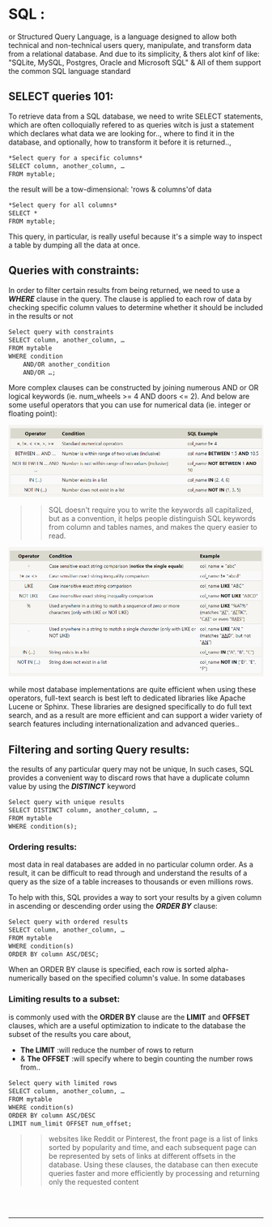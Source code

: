 # SQL :
or Structured Query Language, is a language designed to allow both technical and non-technical users query, manipulate, and transform data from a relational database. And due to its simplicity, & thers alot kinf of like: "SQLite, MySQL, Postgres, Oracle and Microsoft SQL" & All of them support the common SQL language standard

## SELECT queries 101:
To retrieve data from a SQL database, we need to write SELECT statements, which are often colloquially refered to as queries witch is just a statement which declares what data we are looking for.., where to find it in the database, and optionally, how to transform it before it is returned..,
```
*Select query for a specific columns*
SELECT column, another_column, …
FROM mytable;
```
the result will be a tow-dimensional: 'rows & columns'of data
```
*Select query for all columns*
SELECT * 
FROM mytable;
```
This query, in particular, is really useful because it's a simple way to inspect a table by dumping all the data at once.

## Queries with constraints:
In order to filter certain results from being returned, we need to use a ***WHERE*** clause in the query. The clause is applied to each row of data by checking specific column values to determine whether it should be included in the results or not
```
Select query with constraints
SELECT column, another_column, …
FROM mytable
WHERE condition
    AND/OR another_condition
    AND/OR …;
```
More complex clauses can be constructed by joining numerous AND or OR logical keywords (ie. num_wheels >= 4 AND doors <= 2). And below are some useful operators that you can use for numerical data (ie. integer or floating point):

![cap](../images/301/class08/01.png)

>> SQL doesn't require you to write the keywords all capitalized, but as a convention, it helps people distinguish SQL keywords from column and tables names, and makes the query easier to read.

![cap](../images/301/class08/02.png)

while most database implementations are quite efficient when using these operators, full-text search is best left to dedicated libraries like Apache Lucene or Sphinx. These libraries are designed specifically to do full text search, and as a result are more efficient and can support a wider variety of search features including internationalization and advanced queries..

## Filtering and sorting Query results:
the results of any particular query may not be unique, In such cases, SQL provides a convenient way to discard rows that have a duplicate column value by using the ***DISTINCT*** keyword
```
Select query with unique results
SELECT DISTINCT column, another_column, …
FROM mytable
WHERE condition(s);
```
### Ordering results:
most data in real databases are added in no particular column order. As a result, it can be difficult to read through and understand the results of a query as the size of a table increases to thousands or even millions rows.

To help with this, SQL provides a way to sort your results by a given column in ascending or descending order using the ***ORDER BY*** clause:
```
Select query with ordered results
SELECT column, another_column, …
FROM mytable
WHERE condition(s)
ORDER BY column ASC/DESC;
```
When an ORDER BY clause is specified, each row is sorted alpha-numerically based on the specified column's value. In some databases

### Limiting results to a subset:
is commonly used with the **ORDER BY** clause are the **LIMIT** and **OFFSET** clauses, which are a useful optimization to indicate to the database the subset of the results you care about,
- **The LIMIT** :will reduce the number of rows to return
- & **The OFFSET** :will specify where to begin counting the number rows from..
```
Select query with limited rows
SELECT column, another_column, …
FROM mytable
WHERE condition(s)
ORDER BY column ASC/DESC
LIMIT num_limit OFFSET num_offset;
```
>> websites like Reddit or Pinterest, the front page is a list of links sorted by popularity and time, and each subsequent page can be represented by sets of links at different offsets in the database. Using these clauses, the database can then execute queries faster and more efficiently by processing and returning only the requested content

<br>
<br>
<hr>